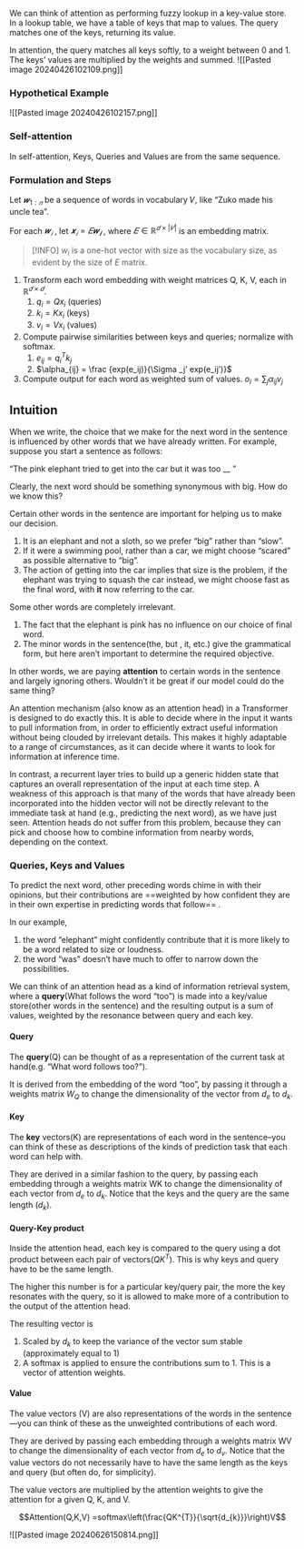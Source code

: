 We can think of attention as performing fuzzy lookup in a key-value store. In a lookup table, we have a table of keys that map to values. The query matches one of the keys, returning its value. 

In attention, the query matches all keys softly, to a weight between 0 and 1. The keys’ values are multiplied by the weights and summed.
![[Pasted image 20240426102109.png]]

### Hypothetical Example
![[Pasted image 20240426102157.png]]

### Self-attention
In self-attention, Keys, Queries and Values are from the same sequence.

### Formulation and Steps
Let $𝒘_{1:𝑛}$ be a sequence of words in vocabulary 𝑉, like “Zuko made his uncle tea”. 

For each $𝒘_{𝑖}$ , let $𝒙_𝑖 = 𝐸𝒘_𝒊$ , where $𝐸 ∈ ℝ^{𝑑×|𝑉|}$ is an embedding matrix.

>[!INFO] $w_i$ is a one-hot vector with size as the vocabulary size, as evident by the size of $E$ matrix.

1. Transform each word embedding with weight matrices Q, K, V, each in $ℝ^{𝑑×𝑑}$.
	1. $q_i = Qx_i$ (queries)
	2. $k_i = Kx_i$ (keys)
	3. $v_i = Vx_i$ (values)
2. Compute pairwise similarities between keys and queries; normalize with softmax.
	1. $e_{ij} = q_i^T k_j$
	2. $\alpha_{ij} = \frac {exp(e_ij)}{\Sigma _j’ exp(e_ij’)}$
3. Compute output for each word as weighted sum of values.
	$o_{i} = \sum_{j} \alpha_{ij} v_{j}$

## Intuition

When we write, the choice that we make for the next word in the sentence is influenced by other words that we have already written. For example, suppose you start a sentence as follows:

“The pink elephant tried to get into the car but it was too __ ”

Clearly, the next word should be something synonymous with big. How do we know this?

Certain other words in the sentence are important for helping us to make our decision. 
1. It is an elephant and not a sloth, so we prefer “big” rather than “slow”.
2. If it were a swimming pool, rather than a car, we might choose “scared” as possible alternative to “big”.
3. The action of getting into the car implies that size is the problem, if the elephant was trying to squash the car instead, we might choose fast as the final word, with **it** now referring to the car.

Some other words are completely irrelevant. 
1. The fact that the elephant is pink has no influence on our choice of final word. 
2. The minor words in the sentence(the, but , it, etc.) give the grammatical form, but here aren’t important to determine the required objective.

In other words, we are paying **attention** to certain words in the sentence and largely ignoring others. Wouldn’t it be great if our model could do the same thing?

An attention mechanism (also know as an attention head) in a Transformer is designed to do exactly this. It is able to decide where in the input it wants to pull information from, in order to efficiently extract useful information without being clouded by irrelevant details. This makes it highly adaptable to a range of circumstances, as it can decide where it wants to look for information at inference time.

In contrast, a recurrent layer tries to build up a generic hidden state that captures an overall representation of the input at each time step. A weakness of this approach is that many of the words that have already been incorporated into the hidden vector will not be directly relevant to the immediate task at hand (e.g., predicting the next word), as we have just seen. Attention heads do not suffer from this problem, because they can pick and choose how to combine information from nearby words, depending on the context.

### Queries, Keys and Values
To predict the next word, other preceding words chime in with their opinions, but their contributions are ==weighted by how confident they are in their own expertise in predicting words that follow== .

In our example, 
1. the word “elephant” might confidently contribute that it is more likely to be a word related to size or loudness.
2. the word “was” doesn’t have much to offer to narrow down the possibilities.

We can think of an attention head as a kind of information retrieval system, where a **query**(What follows the word “too”) is made into a key/value store(other words in the sentence) and the resulting output is a sum of values, weighted by the resonance between query and each key.

#### Query
The **query**(Q) can be thought of as a representation of the current task at hand(e.g. “What word follows too?”). 

It is derived from the embedding of the word “too”, by passing it through a weights matrix $W_Q$ to change the dimensionality of the vector from $d_e$ to $d_k$.

#### Key
The **key** vectors(K) are representations of each word in the sentence–you can think of these as descriptions of the kinds of prediction task that each word can help with. 

They are derived in a similar fashion to the query, by passing each embedding through a weights matrix WK to change the dimensionality of each vector from $d_e$ to $d_k$. Notice that the keys and the query are the same length ($d_k$).

#### Query-Key product
Inside the attention head, each key is compared to the query using a dot product between each pair of vectors($QK^{T}$). This is why keys and query have to be the same length.

The higher this number is for a particular key/query pair, the more the key resonates with the query, so it is allowed to make more of a contribution to the output of the attention head. 

The resulting vector is 
1. Scaled by $d_k$ to keep the variance of the vector sum stable (approximately equal to 1)
2. A softmax is applied to ensure the contributions sum to 1. This is a vector of attention weights.

#### Value
The value vectors (V) are also representations of the words in the sentence—you can think of these as the unweighted contributions of each word. 

They are derived by passing each embedding through a weights matrix WV to change the dimensionality of each vector from $d_e$ to $d_v$. Notice that the value vectors do not necessarily have to have the same length as the keys and query (but often do, for simplicity).

The value vectors are multiplied by the attention weights to give the attention for a given Q, K, and V. 

$$Attention(Q,K,V) =softmax\left(\frac{QK^{T}}{\sqrt{d_{k}}}\right)V$$

![[Pasted image 20240626150814.png]]





